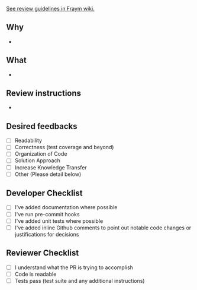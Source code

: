 [See review guidelines in Fraym wiki.](https://wiki.infraym.io/index.php/GitHub#Reviews)

## Why

-

## What

-

## Review instructions

-

## Desired feedbacks
- [ ] Readability
- [ ] Correctness (test coverage and beyond)
- [ ] Organization of Code
- [ ] Solution Approach
- [ ] Increase Knowledge Transfer
- [ ] Other (Please detail below)

## Developer Checklist
- [ ] I've added documentation where possible
- [ ] I've run pre-commit hooks
- [ ] I've added unit tests where possible
- [ ] I've added inline Github comments to point out notable code changes
   or justifications for decisions

## Reviewer Checklist
- [ ] I understand what the PR is trying to accomplish
- [ ] Code is readable
- [ ] Tests pass (test suite and any additional instructions)
